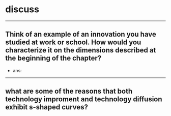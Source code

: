 # discuss
---
## Think of an example of an innovation you have studied at work or school. How would you characterize it on the dimensions described at the beginning of the chapter?

+ ans: 


---
## what are some of the reasons that both technology improment and technology diffusion exhibit s-shaped curves?

